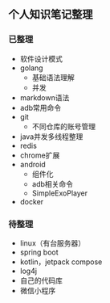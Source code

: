 ## 个人知识笔记整理

### 已整理

- 软件设计模式
- golang
  - 基础语法理解
  - 并发
- markdown语法
- adb常用命令
- git
  - 不同仓库的账号管理
- java并发多线程整理
- redis
- chrome扩展
- android
  - 组件化
  - adb相关命令
  - SimpleExoPlayer
- docker

### 待整理

- linux（有台服务器）
- spring boot
- kotlin，jetpack compose
- log4j
- 自己的代码库
- 微信小程序